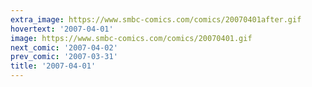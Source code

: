 ```yaml
---
extra_image: https://www.smbc-comics.com/comics/20070401after.gif
hovertext: '2007-04-01'
image: https://www.smbc-comics.com/comics/20070401.gif
next_comic: '2007-04-02'
prev_comic: '2007-03-31'
title: '2007-04-01'
---
```


